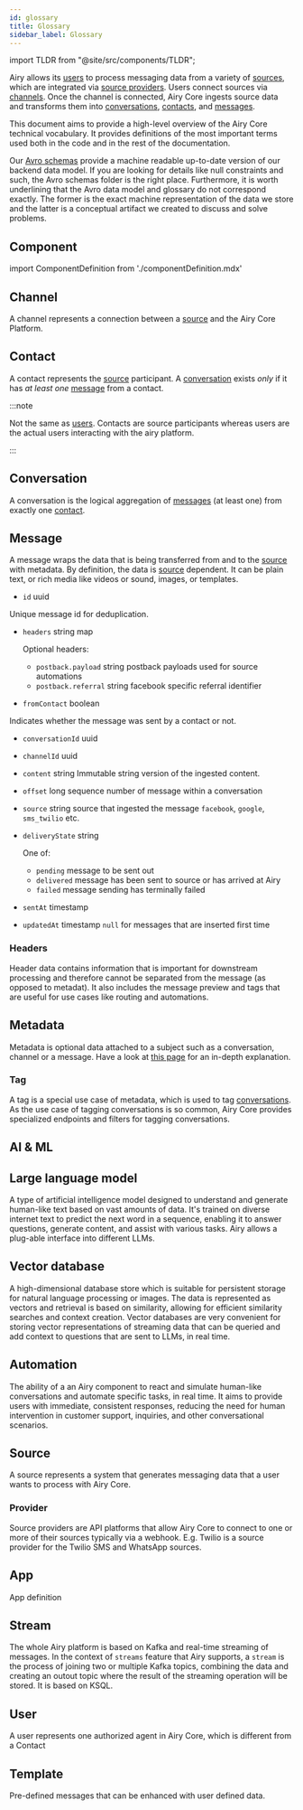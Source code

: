 ```yaml
---
id: glossary
title: Glossary
sidebar_label: Glossary
---
```


import TLDR from "@site/src/components/TLDR";

<TLDR>

Airy allows its [users](#user) to process messaging data from a variety of
[sources](#source), which are integrated via [source providers](#provider).
Users connect sources via [channels](#channel). Once the channel is connected,
Airy Core ingests source data and transforms them into
[conversations](#conversation), [contacts](#contact), and [messages](#message).

</TLDR>

This document aims to provide a high-level overview of the Airy Core
technical vocabulary. It provides definitions of the most important terms used
both in the code and in the rest of the documentation.

Our [Avro schemas](https://github.com/airyhq/airy/tree/main/backend/avro)
provide a machine readable up-to-date version of our backend data model. If you
are looking for details like null constraints and such, the Avro schemas folder
is the right place. Furthermore, it is worth underlining that the Avro data
model and glossary do not correspond exactly. The former is the exact machine
representation of the data we store and the latter is a conceptual artifact we
created to discuss and solve problems.

## Component

import ComponentDefinition from './componentDefinition.mdx'

<ComponentDefinition/>

## Channel

A channel represents a connection between a [source](#source) and the Airy Core
Platform.

## Contact

A contact represents the [source](#source) participant. A
[conversation](#conversation) exists _only_ if it has _at least one_
[message](#message) from a contact.

:::note

Not the same as [users](#user). Contacts are source participants whereas users are the actual users interacting with
the airy platform.

:::

## Conversation

A conversation is the logical aggregation of [messages](#message) (at least one)
from exactly one [contact](#contact).

## Message

A message wraps the data that is being transferred from and to the
[source](#source) with metadata. By definition, the data is [source](#source)
dependent. It can be plain text, or rich media like videos or sound, images, or
templates.

- `id` uuid

Unique message id for deduplication.

- `headers` string map

  Optional headers:

  - `postback.payload` string postback payloads used for source automations
  - `postback.referral` string facebook specific referral identifier

- `fromContact` boolean

Indicates whether the message was sent by a contact or not.

- `conversationId` uuid

- `channelId` uuid

- `content` string Immutable string version of the ingested content.

- `offset` long sequence number of message within a conversation

- `source` string source that ingested the message `facebook`, `google`, `sms_twilio` etc.

- `deliveryState` string

  One of:

  - `pending` message to be sent out
  - `delivered` message has been sent to source or has arrived at Airy
  - `failed` message sending has terminally failed

- `sentAt` timestamp

- `updatedAt` timestamp `null` for messages that are inserted first time

### Headers

Header data contains information that is important for downstream processing and therefore cannot be separated from the message (as opposed to metadat).
It also includes the message preview and tags that are useful for use cases like routing and automations.

## Metadata

Metadata is optional data attached to a subject such as a conversation, channel or a message. Have a look
at [this page](concepts/metadata.md) for an in-depth explanation.

### Tag

A tag is a special use case of metadata, which is used to tag
[conversations](#conversation). As the use case of tagging conversations is so
common, Airy Core provides specialized endpoints and filters for tagging
conversations.

## AI & ML

## Large language model

A type of artificial intelligence model designed to understand and generate human-like text based on vast amounts of data. It's trained on diverse internet text to predict the next word in a sequence, enabling it to answer questions, generate content, and assist with various tasks. Airy allows a plug-able interface into different LLMs.

## Vector database

A high-dimensional database store which is suitable for persistent storage for natural language processing or images. The data is represented as vectors and retrieval is based on similarity, allowing for efficient similarity searches and context creation. Vector databases are very convenient for storing vector representations of streaming data that can be queried and add context to questions that are sent to LLMs, in real time.

## Automation

The ability of a an Airy component to react and simulate human-like conversations and automate specific tasks, in real time. It aims to provide users with immediate, consistent responses, reducing the need for human intervention in customer support, inquiries, and other conversational scenarios.

## Source

A source represents a system that generates messaging data that a user wants to
process with Airy Core.

### Provider

Source providers are API platforms that allow Airy Core to connect to one or
more of their sources typically via a webhook. E.g. Twilio is a source provider
for the Twilio SMS and WhatsApp sources.

## App

App definition

## Stream

The whole Airy platform is based on Kafka and real-time streaming of messages. In the context of `streams` feature that Airy supports, a `stream` is the process of joining two or multiple Kafka topics, combining the data and creating an outout topic where the result of the streaming operation will be stored. It is based on KSQL.

## User

A user represents one authorized agent in Airy Core, which is different from a Contact

## Template

Pre-defined messages that can be enhanced with user defined data.
